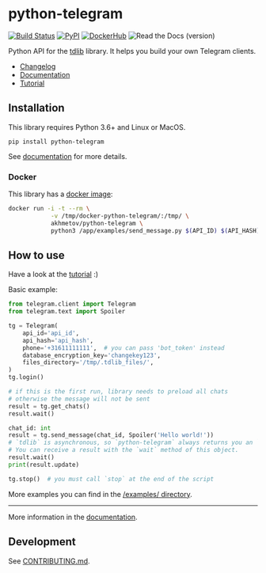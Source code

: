 # python-telegram

[![Build Status](https://github.com/alexander-akhmetov/python-telegram/workflows/python-telegram%20tests/badge.svg)](https://github.com/alexander-akhmetov/python-telegram/actions)
[![PyPI](https://img.shields.io/pypi/v/python-telegram.svg)](https://pypi.python.org/pypi/python-telegram)
[![DockerHub](https://img.shields.io/docker/automated/akhmetov/python-telegram.svg)](https://hub.docker.com/r/akhmetov/python-telegram/)
![Read the Docs (version)](https://img.shields.io/readthedocs/pip/stable.svg)

Python API for the [tdlib](https://github.com/tdlib/td) library.
It helps you build your own Telegram clients.

* [Changelog](https://python-telegram.readthedocs.io/en/latest/changelog.html)
* [Documentation](http://python-telegram.readthedocs.io)
* [Tutorial](http://python-telegram.readthedocs.io/en/latest/tutorial.html)

## Installation

This library requires Python 3.6+ and Linux or MacOS.

```shell
pip install python-telegram
```

See [documentation](http://python-telegram.readthedocs.io/en/latest/#installation) for more details.

### Docker

This library has a [docker image](https://hub.docker.com/r/akhmetov/python-telegram/):

```sh
docker run -i -t --rm \
            -v /tmp/docker-python-telegram/:/tmp/ \
            akhmetov/python-telegram \
            python3 /app/examples/send_message.py $(API_ID) $(API_HASH) $(PHONE) $(CHAT_ID) $(TEXT)
```

## How to use

Have a look at the [tutorial](http://python-telegram.readthedocs.io/en/latest/tutorial.html) :)

Basic example:
```python
from telegram.client import Telegram
from telegram.text import Spoiler

tg = Telegram(
    api_id='api_id',
    api_hash='api_hash',
    phone='+31611111111',  # you can pass 'bot_token' instead
    database_encryption_key='changekey123',
    files_directory='/tmp/.tdlib_files/',
)
tg.login()

# if this is the first run, library needs to preload all chats
# otherwise the message will not be sent
result = tg.get_chats()
result.wait()

chat_id: int
result = tg.send_message(chat_id, Spoiler('Hello world!'))
# `tdlib` is asynchronous, so `python-telegram` always returns you an `AsyncResult` object.
# You can receive a result with the `wait` method of this object.
result.wait()
print(result.update)

tg.stop()  # you must call `stop` at the end of the script
```

More examples you can find in the [/examples/ directory](/examples/).

----

More information in the [documentation](http://python-telegram.readthedocs.io).

## Development

See [CONTRIBUTING.md](/CONTRIBUTING.md).
